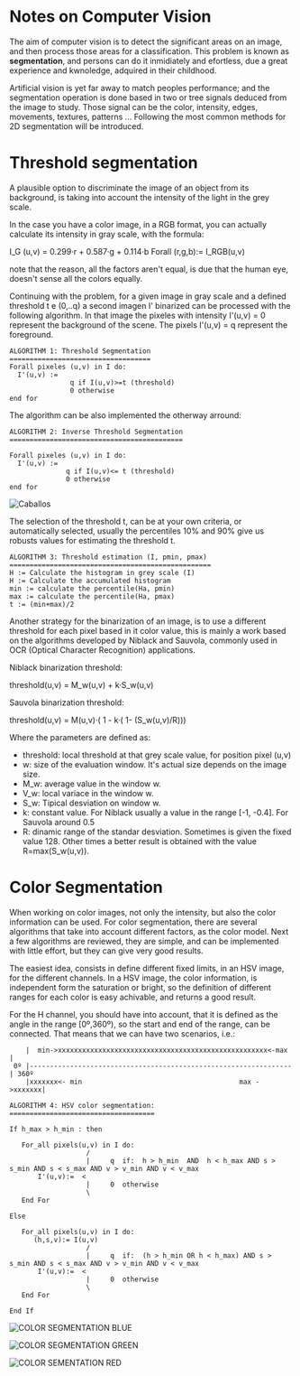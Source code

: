 # Notes on Computer Vision

The aim of computer vision is to detect the significant areas on an image, and then process those areas for a classification. This problem
is known as **segmentation**, and persons can do it inmidiately and efortless, due a great experience and kwnoledge, adquired in 
their childhood. 

Artificial vision is yet far away to match peoples performance; and the segmentation operation is done based in two or tree signals 
deduced from the image to study. Those signal can be the color, intensity, edges, movements, textures, patterns ... Following the most
common methods for 2D segmentation will be introduced.

# Threshold segmentation

A plausible option to discriminate the image of an object from its background, is taking into account the intensity of the light in the 
grey scale. 

In the case you have a color image, in a RGB format, you can actually calculate its intensity in gray scale, with the formula:

I_G (u,v) = 0.299·r + 0.587·g + 0.114·b  Forall (r,g,b):= I_RGB(u,v)

note that the reason, all the factors aren't equal, is due that the human eye, doesn't sense all the colors equally.

Continuing with the problem, for a given image in gray scale and a defined threshold t e (0,..q) a second imagen I' binarized can be
processed with the following algorithm. In that image the pixeles with intensity I'(u,v) = 0 represent the background of the scene. The pixels I'(u,v) = q represent the foreground.


```
ALGORITHM 1: Threshold Segmentation
===================================
Forall pixeles (u,v) in I do:
  I'(u,v) := 
               q if I(u,v)>=t (threshold)
               0 otherwise
end for
```
The algorithm can be also implemented the otherway arround: 

```
ALGORITHM 2: Inverse Threshold Segmentation
===========================================

Forall pixeles (u,v) in I do:
  I'(u,v) :=
              q if I(u,v)<= t (threshold)
              0 otherwise
end for
```

![Caballos](https://github.com/sergiocollado/potpourri/blob/master/Notes_on_AI/images/threshold_segmentation.PNG)


The selection of the threshold t, can be at your own criteria, or automatically selected, usually the percentiles
10% and 90% give us robusts values for estimating the threshold t.

```
ALGORITHM 3: Threshold estimation (I, pmin, pmax)
==================================================
H := Calculate the histogram in grey scale (I) 
H := Calculate the accumulated histogram
min := calculate the percentile(Ha, pmin)
max := calculate the percentile(Ha, pmax)
t := (min+max)/2
```


Another strategy for the binarization of an image, is to use a different threshold for each pixel based in it color value, this is mainly a work based on the algorithms developed by Niblack and Sauvola, commonly used in OCR (Optical Character Recognition) applications. 

Niblack binarization threshold:

threshold(u,v) = M_w(u,v) + k·S_w(u,v)

Sauvola binarization threshold:

threshold(u,v) = M(u,v)·( 1 - k·( 1- (S_w(u,v)/R)))

Where the parameters are defined as:

 - threshold: local threshold at that grey scale value, for position pixel (u,v)
 - w: size of the evaluation window. It's actual size depends on the image size.
 - M_w: average value in the window w.
 - V_w: local variace in the window w.
 - S_w: Tipical desviation on window w.
 - k: constant value. For Niblack usually a value in the range [-1, -0.4]. For Sauvola around 0.5
 - R: dinamic range of the standar desviation. Sometimes is given the fixed value 128. Other times a better result is obtained with the value R=max(S_w(u,v)).
 
# Color Segmentation

When working on color images, not only the intensity, but also the color information can be used. For color segmentation, there are
several algorithms that take into account different factors, as the color model. Next a few algorithms are reviewed, they are simple,
and can be implemented with little effort, but they can give very good results.

The easiest idea, consists in define different fixed limits, in an HSV image, for the different channels. In a HSV image, the color information, is independent form the saturation or bright, so the definition of different ranges for each color is easy achivable, and returns a good result.

For the H channel, you should have into account, that it is defined as the angle in the range [0º,360º), so the start and end of the 
range, can be connected. That means that we can have two scenarios, i.e.:

```
    |  min->xxxxxxxxxxxxxxxxxxxxxxxxxxxxxxxxxxxxxxxxxxxxxxxxxxxx<-max |
 0º |-----------------------------------------------------------------| 360º
    |xxxxxxx<- min                                       max ->xxxxxxx|
```


```
ALGORITHM 4: HSV color segmentation:
====================================

If h_max > h_min : then 

   For_all pixels(u,v) in I do:
                   /    
                   |     q  if:  h > h_min  AND  h < h_max AND s > s_min AND s < s_max AND v > v_min AND v < v_max
       I'(u,v):=  <
                   |     0  otherwise
                   \ 
   End For
   
Else

   For_all pixels(u,v) in I do:
      (h,s,v):= I(u,v)
                   /    
                   |     q  if:  (h > h_min OR h < h_max) AND s > s_min AND s < s_max AND v > v_min AND v < v_max
       I'(u,v):=  <
                   |     0  otherwise
                   \ 
   End For

End If
```

![COLOR SEGMENTATION BLUE](https://github.com/sergiocollado/potpourri/blob/master/Notes_on_AI/images/Color_Segmentation_Matlab_BLUE.PNG)

![COLOR SEGMENTATION GREEN](https://github.com/sergiocollado/potpourri/blob/master/Notes_on_AI/images/Color_Segmentation_Matlab_GREEN.PNG)

![COLOR SEMENTATION RED](https://github.com/sergiocollado/potpourri/blob/master/Notes_on_AI/images/Color_Segmentation_Matlab_RED.PNG)












